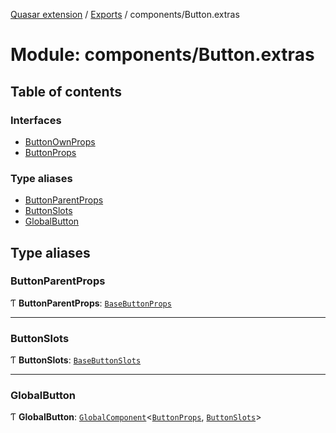 [Quasar extension](../index.md) / [Exports](../modules.md) / components/Button.extras

# Module: components/Button.extras

## Table of contents

### Interfaces

- [ButtonOwnProps](../interfaces/components_Button_extras.ButtonOwnProps.md)
- [ButtonProps](../interfaces/components_Button_extras.ButtonProps.md)

### Type aliases

- [ButtonParentProps](components_Button_extras.md#buttonparentprops)
- [ButtonSlots](components_Button_extras.md#buttonslots)
- [GlobalButton](components_Button_extras.md#globalbutton)

## Type aliases

### ButtonParentProps

Ƭ **ButtonParentProps**: [`BaseButtonProps`](../interfaces/components_BaseButton_extras.BaseButtonProps.md)

___

### ButtonSlots

Ƭ **ButtonSlots**: [`BaseButtonSlots`](components_BaseButton_extras.md#basebuttonslots)

___

### GlobalButton

Ƭ **GlobalButton**: [`GlobalComponent`](../interfaces/components_api.GlobalComponent.md)<[`ButtonProps`](../interfaces/components_Button_extras.ButtonProps.md), [`ButtonSlots`](components_Button_extras.md#buttonslots)\>
